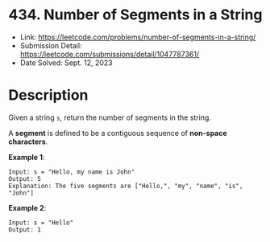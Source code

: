 # 434. Number of Segments in a String

- Link: https://leetcode.com/problems/number-of-segments-in-a-string/
- Submission Detail: https://leetcode.com/submissions/detail/1047787361/
- Date Solved: Sept. 12, 2023

# Description

Given a string `s`, return the number of segments in the string.

A **segment** is defined to be a contiguous sequence of **non-space characters**.

**Example 1**:

```
Input: s = "Hello, my name is John"
Output: 5
Explanation: The five segments are ["Hello,", "my", "name", "is", "John"]

```

**Example 2**:

```
Input: s = "Hello"
Output: 1
```
